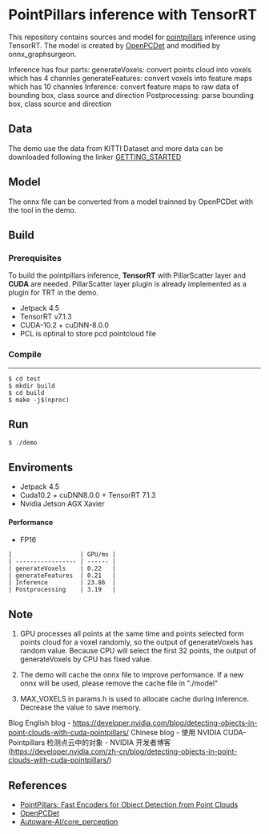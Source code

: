# PointPillars inference with TensorRT
This repository contains sources and model for [pointpillars](https://arxiv.org/abs/1812.05784) inference using TensorRT.
The model is created by [OpenPCDet](https://github.com/open-mmlab/OpenPCDet) and modified by onnx_graphsurgeon.

Inference has four parts:
generateVoxels: convert points cloud into voxels which has 4 channles
generateFeatures: convert voxels into feature maps which has 10 channles
Inference: convert feature maps to raw data of bounding box, class source and direction
Postprocessing: parse bounding box, class source and direction

## Data
The demo use the data from KITTI Dataset and more data can be downloaded following the linker
[GETTING_STARTED](https://github.com/open-mmlab/OpenPCDet/blob/master/docs/GETTING_STARTED.md)

## Model
The onnx file can be converted from a model trainned by OpenPCDet with the tool in the demo.

## Build

### Prerequisites
To build the pointpillars inference, **TensorRT** with PillarScatter layer and **CUDA** are needed. PillarScatter layer plugin is already implemented as a plugin for TRT in the demo.

- Jetpack 4.5
- TensorRT v7.1.3
- CUDA-10.2 + cuDNN-8.0.0
- PCL is optinal to store pcd pointcloud file

### Compile
---

```shell
$ cd test
$ mkdir build
$ cd build
$ make -j$(nproc)
```

## Run
```shell
$ ./demo
```
## Enviroments

- Jetpack 4.5
- Cuda10.2 + cuDNN8.0.0 + TensorRT 7.1.3
- Nvidia Jetson AGX Xavier

#### Performance
- FP16
```
|                   | GPU/ms | 
| ----------------- | ------ |
| generateVoxels    | 0.22   |
| generateFeatures  | 0.21   |
| Inference         | 23.86  |
| Postprocessing    | 3.19   |
```
## Note
1. GPU processes all points at the same time and points selected form points cloud for a voxel randomly, so the output of generateVoxels has random value.
Because CPU will select the first 32 points, the output of generateVoxels by CPU has fixed value.

2. The demo will cache the onnx file to improve performance.
If a new onnx will be used, please remove the cache file in "./model"

3. MAX_VOXELS in params.h is used to allocate cache during inference.
Decrease the value to save memory.

Blog
English blog - https://developer.nvidia.com/blog/detecting-objects-in-point-clouds-with-cuda-pointpillars/ 
Chinese blog - 使用 NVIDIA CUDA-Pointpillars 检测点云中的对象 - NVIDIA 开发者博客 (https://developer.nvidia.com/zh-cn/blog/detecting-objects-in-point-clouds-with-cuda-pointpillars/) 

## References

- [PointPillars: Fast Encoders for Object Detection from Point Clouds](https://arxiv.org/abs/1812.05784)
- [OpenPCDet](https://github.com/open-mmlab/OpenPCDet)
- [Autoware-AI/core_perception](https://github.com/Autoware-AI/core_perception)


